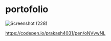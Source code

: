 # portofolio


![Screenshot (228)](https://github.com/prakash4031/portofolio/assets/128349961/a1f2d40e-0f41-488b-8e1a-f55b9ad6fe12)


https://codepen.io/prakash4031/pen/oNVvwNL
